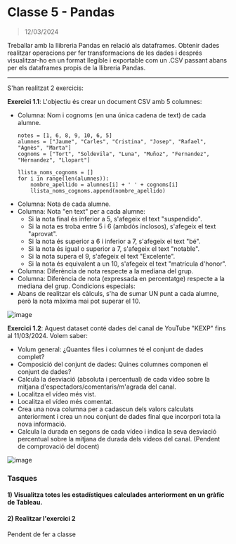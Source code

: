 # Classe 5 - Pandas
> 12/03/2024
>
Treballar amb la llibreria Pandas en relació als dataframes. Obtenir dades realitzar operacions per fer transformacions de les dades i després visualitzar-ho en un format llegible i exportable com un .CSV passant abans per els dataframes propis de la llibreria Pandas.
<hr>

S'han realitzat 2 exercicis: 

**Exercici 1.1**: L'objectiu és crear un document CSV amb 5 columnes:

- Columna: Nom i cognoms (en una única cadena de text) de cada alumne.
  ```
  notes = [1, 6, 8, 9, 10, 6, 5]
  alumnes = ["Jaume", "Carles", "Cristina", "Josep", "Rafael", "Agnès", "Marta"]
  cognoms = ["Tort", "Soldevila", "Luna", "Muñoz", "Fernandez", "Hernandez", "Llopart"]
  
  llista_noms_cognoms = []
  for i in range(len(alumnes)):
      nombre_apellido = alumnes[i] + ' ' + cognoms[i]
      llista_noms_cognoms.append(nombre_apellido)
  ```
- Columna: Nota de cada alumne.
- Columna: Nota "en text" per a cada alumne:
  - Si la nota final és inferior a 5, s'afegeix el text "suspendido".
  - Si la nota es troba entre 5 i 6 (ambdós inclosos), s'afegeix el text "aprovat".
  - Si la nota és superior a 6 i inferior a 7, s'afegeix el text "bé".
  - Si la nota és igual o superior a 7, s'afegeix el text "notable".
  - Si la nota supera el 9, s'afegeix el text "Excelente".
  - Si la nota és equivalent a un 10, s'afegeix el text "matrícula d'honor".
- Columna: Diferència de nota respecte a la mediana del grup.
- Columna: Diferència de nota (expressada en percentatge) respecte a la mediana del grup.
Condicions especials:
- Abans de realitzar els càlculs, s'ha de sumar UN punt a cada alumne, però la nota màxima mai pot superar el 10.
  
![image](https://github.com/albertarrebola08/bigdataUABopt4/assets/104431726/1dd00c76-127a-4809-b4cb-d663b0b7445f)

**Exercici 1.2**: Aquest dataset conté dades del canal de YouTube "KEXP" fins al 11/03/2024. Volem saber:

- Volum general: ¿Quantes files i columnes té el conjunt de dades complet?
- Composició del conjunt de dades: Quines columnes componen el conjunt de dades?
- Calcula la desviació (absoluta i percentual) de cada vídeo sobre la mitjana d'espectadors/comentaris/m'agrada del canal.
- Localitza el vídeo més vist.
- Localitza el vídeo més comentat.
- Crea una nova columna per a cadascun dels valors calculats anteriorment i crea un nou conjunt de dades final que incorpori tota la nova informació.
- Calcula la durada en segons de cada vídeo i indica la seva desviació percentual sobre la mitjana de durada dels vídeos del canal. (Pendent de comprovació del docent) 

![image](https://github.com/albertarrebola08/bigdataUABopt4/assets/104431726/afeacaea-1e38-4b3c-904b-2383011ea1fd)


### Tasques 
#### 1) Visualitza totes les estadístiques calculades anteriorment en un gràfic de Tableau.
#### 2) Realitzar l'exercici 2 
Pendent de fer a classe






